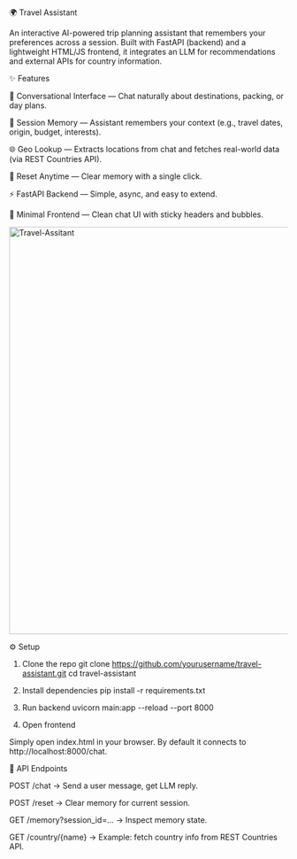 🌍 Travel Assistant

An interactive AI-powered trip planning assistant that remembers your preferences across a session.
Built with FastAPI (backend) and a lightweight HTML/JS frontend, it integrates an LLM for recommendations and external APIs for country information.

✨ Features

💬 Conversational Interface — Chat naturally about destinations, packing, or day plans.

🧠 Session Memory — Assistant remembers your context (e.g., travel dates, origin, budget, interests).

🌐 Geo Lookup — Extracts locations from chat and fetches real-world data (via REST Countries API).

🔄 Reset Anytime — Clear memory with a single click.

⚡ FastAPI Backend — Simple, async, and easy to extend.

🎨 Minimal Frontend — Clean chat UI with sticky headers and bubbles.

<img width="722" height="736" alt="Travel-Assitant" src="https://github.com/user-attachments/assets/bfbe24d5-1e75-48b8-83de-3711870a0fd0" />

⚙️ Setup
1. Clone the repo
git clone https://github.com/yourusername/travel-assistant.git
cd travel-assistant

2. Install dependencies
pip install -r requirements.txt

3. Run backend
uvicorn main:app --reload --port 8000

4. Open frontend

Simply open index.html in your browser.
By default it connects to http://localhost:8000/chat.

🔌 API Endpoints

POST /chat → Send a user message, get LLM reply.

POST /reset → Clear memory for current session.

GET /memory?session_id=... → Inspect memory state.

GET /country/{name} → Example: fetch country info from REST Countries API.
